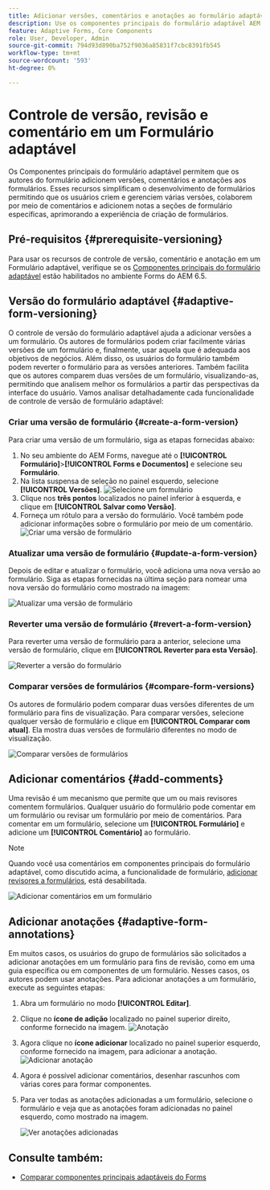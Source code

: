 ```yaml
---
title: Adicionar versões, comentários e anotações ao formulário adaptável am AEM 6.5.
description: Use os componentes principais do formulário adaptável AEM 6.5 para adicionar comentários, anotações e versões a um formulário adaptável.
feature: Adaptive Forms, Core Components
role: User, Developer, Admin
source-git-commit: 794d93d890ba752f9036a85831f7cbc8391fb545
workflow-type: tm+mt
source-wordcount: '593'
ht-degree: 0%

---
```


# Controle de versão, revisão e comentário em um Formulário adaptável

<!--

<span class="preview"> This feature is under the early adopter program. If you’re interested in joining our early access program for this feature, send an email from your official address to aem-forms-ea@adobe.com to request access </span>

-->


Os Componentes principais do formulário adaptável permitem que os autores do formulário adicionem versões, comentários e anotações aos formulários. Esses recursos simplificam o desenvolvimento de formulários permitindo que os usuários criem e gerenciem várias versões, colaborem por meio de comentários e adicionem notas a seções de formulário específicas, aprimorando a experiência de criação de formulários.

## Pré-requisitos {#prerequisite-versioning}

Para usar os recursos de controle de versão, comentário e anotação em um Formulário adaptável, verifique se os [Componentes principais do formulário adaptável](https://experienceleague.adobe.com/en/docs/experience-manager-65/content/forms/adaptive-forms-core-components/enable-adaptive-forms-core-components) estão habilitados no ambiente Forms do AEM 6.5.

## Versão do formulário adaptável {#adaptive-form-versioning}

O controle de versão do formulário adaptável ajuda a adicionar versões a um formulário. Os autores de formulários podem criar facilmente várias versões de um formulário e, finalmente, usar aquela que é adequada aos objetivos de negócios. Além disso, os usuários do formulário também podem reverter o formulário para as versões anteriores. Também facilita que os autores comparem duas versões de um formulário, visualizando-as, permitindo que analisem melhor os formulários a partir das perspectivas da interface do usuário. Vamos analisar detalhadamente cada funcionalidade de controle de versão de formulário adaptável:

### Criar uma versão de formulário {#create-a-form-version}

Para criar uma versão de um formulário, siga as etapas fornecidas abaixo:

1. No seu ambiente do AEM Forms, navegue até o **[!UICONTROL Formulário]**>**[!UICONTROL Forms e Documentos]** e selecione seu **Formulário**.
1. Na lista suspensa de seleção no painel esquerdo, selecione **[!UICONTROL Versões]**.
   ![Selecione um formulário](assets/select-a-form.png)
1. Clique nos **três pontos** localizados no painel inferior à esquerda, e clique em **[!UICONTROL Salvar como Versão]**.
1. Forneça um rótulo para a versão do formulário. Você também pode adicionar informações sobre o formulário por meio de um comentário.
   ![Criar uma versão de formulário](assets/create-a-form-version.png)

### Atualizar uma versão de formulário {#update-a-form-version}

Depois de editar e atualizar o formulário, você adiciona uma nova versão ao formulário. Siga as etapas fornecidas na última seção para nomear uma nova versão do formulário como mostrado na imagem:

![Atualizar uma versão de formulário](assets/update-a-form-version.png)

### Reverter uma versão de formulário {#revert-a-form-version}

Para reverter uma versão de formulário para a anterior, selecione uma versão de formulário, clique em **[!UICONTROL Reverter para esta Versão]**.

![Reverter a versão do formulário](assets/revert-form-version.png)

### Comparar versões de formulários {#compare-form-versions}

Os autores de formulário podem comparar duas versões diferentes de um formulário para fins de visualização. Para comparar versões, selecione qualquer versão de formulário e clique em **[!UICONTROL Comparar com atual]**. Ela mostra duas versões de formulário diferentes no modo de visualização.

![Comparar versões de formulários](assets/compare-form-versions.png)

## Adicionar comentários {#add-comments}

Uma revisão é um mecanismo que permite que um ou mais revisores comentem formulários. Qualquer usuário do formulário pode comentar em um formulário ou revisar um formulário por meio de comentários. Para comentar em um formulário, selecione um **[!UICONTROL Formulário]** e adicione um **[!UICONTROL Comentário]** ao formulário.

>[!NOTE]
> Quando você usa comentários em componentes principais do formulário adaptável, como discutido acima, a funcionalidade de formulário, [adicionar revisores a formulários](/help/forms/using/create-reviews-forms.md), está desabilitada.


![Adicionar comentários em um formulário](assets/form-comments.png)

## Adicionar anotações {#adaptive-form-annotations}

Em muitos casos, os usuários do grupo de formulários são solicitados a adicionar anotações em um formulário para fins de revisão, como em uma guia específica ou em componentes de um formulário. Nesses casos, os autores podem usar anotações.
Para adicionar anotações a um formulário, execute as seguintes etapas:

1. Abra um formulário no modo **[!UICONTROL Editar]**.

1. Clique no **ícone de adição** localizado no painel superior direito, conforme fornecido na imagem.
   ![Anotação](assets/annotation.png)

1. Agora clique no **ícone adicionar** localizado no painel superior esquerdo, conforme fornecido na imagem, para adicionar a anotação.
   ![Adicionar anotação](assets/add-annotation.png)

1. Agora é possível adicionar comentários, desenhar rascunhos com várias cores para formar componentes.

1. Para ver todas as anotações adicionadas a um formulário, selecione o formulário e veja que as anotações foram adicionadas no painel esquerdo, como mostrado na imagem.

   ![Ver anotações adicionadas](assets/see-annotations.png)

## Consulte também:

* [Comparar componentes principais adaptáveis do Forms](/help/forms/using/compare-forms-core-components.md)
